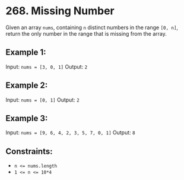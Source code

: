 # 268. Missing Number

Given an array `nums`, containing `n` distinct numbers in the range `[0, n]`, return the only number in the range that is missing from the array.

## Example 1:

Input: `nums = [3, 0, 1]`
Output: `2`

## Example 2:

Input: `nums = [0, 1]`
Output: `2`

## Example 3:

Input: `nums = [9, 6, 4, 2, 3, 5, 7, 0, 1]`
Output: `8`

## Constraints:

- `n <= nums.length`
- `1 <= n <= 10*4`
